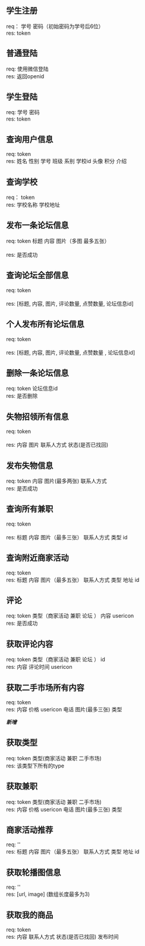 ## 学生注册
req：  学号   密码（初始密码为学号后6位）
<br />
res:   token

## 普通登陆
req:   使用微信登陆 
<br />
res:   返回openid

## 学生登陆
req:   学号   密码
<br />
res:   token

## 查询用户信息
req:   token
<br />
res:   姓名   性别   学号   班级   系别   学校id  头像  积分  介绍

## 查询学校
req：   token
<br />
res:   学校名称   学校地址

##  发布一条论坛信息
req:   token   标题   内容   图片（多图  最多五张）  
<br />
res:   是否成功

##  查询论坛全部信息
req:   token   
<br />
res:   [标题, 内容, 图片, 评论数量, 点赞数量, 论坛信息id]

##  个人发布所有论坛信息
req:   token   
<br />
res:   [标题, 内容, 图片, 评论数量, 点赞数量 , 论坛信息id]

##  删除一条论坛信息
req:   token   论坛信息id
<br />
res:   是否删除

##  失物招领所有信息
req:   token   
<br />
res:   内容   图片  联系人方式  状态(是否已找回)

##  发布失物信息
req:   token  内容   图片(最多两张)   联系人方式 
<br />
res:   是否成功

##  查询所有兼职
req:   token  
<br />
res:   标题  内容   图片（最多三张）  联系人方式   类型   id

##  查询附近商家活动
req:  token
<br />
res:  标题   内容   图片（最多五张）  联系人方式   类型   地址   id

##  评论
req:  token  类型（商家活动 兼职 论坛 ） 内容   usericon
<br />
res:  是否成功 

##  获取评论内容
req:  token  类型（商家活动 兼职 论坛 ） id
<br />
res:  内容   评论时间  usericon


##  获取二手市场所有内容
req:  token
<br />
res:  内容  价格  usericon 电话  图片(最多三张)  类型 


***新增***

##  获取类型
req:  token  类型(商家活动   兼职   二手市场)
<br />
res:  该类型下所有的type 

##  获取兼职
req:  token  类型(商家活动   兼职   二手市场)
<br />
res:  内容  价格  usericon 电话  图片(最多三张)  类型 

## 商家活动推荐
req:  ''
<br />
res:  标题   内容   图片（最多五张）  联系人方式   类型   地址   id

## 获取轮播图信息
req:  ''
<br />
res:  [url, image] (数组长度最多为3)  

## 获取我的商品
req: token 
<br />
res: 内容  联系人方式  状态(是否已找回)  发布时间 

